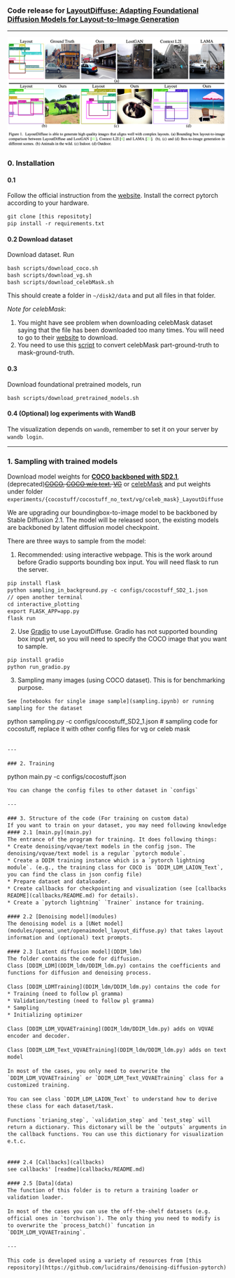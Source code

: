 ### Code release for [LayoutDiffuse: Adapting Foundational Diffusion Models for Layout-to-Image Generation](https://github.com/cplusx/layout_diffuse)

---
![teaser](figures/teaser.png)
### 0. Installation
#### 0.1 
Follow the official instruction from the [website](https://pytorch.org/get-started/locally/). Install the correct pytorch according to your hardware.
```
git clone [this repositoty]
pip install -r requirements.txt
```

#### 0.2  Download dataset

Download dataset. Run 
```
bash scripts/download_coco.sh
bash scripts/download_vg.sh
bash scripts/download_celebMask.sh
```

This should create a folder in `~/disk2/data` and put all files in that folder.


*Note for celebMask*: 
 1. You might have see problem when downloading celebMask dataset saying that the file has been downloaded too many times. You will need to go to their [website](https://github.com/switchablenorms/CelebAMask-HQ) to download. 
 2. You need to use this [script](https://github.com/switchablenorms/CelebAMask-HQ/blob/master/face_parsing/Data_preprocessing/g_mask.py) to convert celebMask part-ground-truth to mask-ground-truth.

#### 0.3
Download foundational pretrained models, run
```
bash scripts/download_pretrained_models.sh
```

#### 0.4 (Optional) log experiments with WandB
The visualization depends on `wandb`, remember to set it on your server by `wandb login`.

---

### 1. Sampling with trained models

Download model weights for [**COCO backboned with SD2.1**](), (deprecated)~~[COCO](https://automl-mm-bench.s3.amazonaws.com/layoutdiffuse/v1/model_release/coco/epoch=0059.ckpt), [COCO w/o text](https://automl-mm-bench.s3.amazonaws.com/layoutdiffuse/v1/model_release/coco_no_text/epoch=0059.ckpt), [VG](https://automl-mm-bench.s3.amazonaws.com/layoutdiffuse/v1/model_release/vg/latest.ckpt)~~ or [celebMask](https://automl-mm-bench.s3.amazonaws.com/layoutdiffuse/v1/model_release/celeb_mask/latest.ckpt) and put weights under folder `experiments/{cocostuff/cocostuff_no_text/vg/celeb_mask}_LayoutDiffuse`

We are upgrading our boundingbox-to-image model to be backboned by Stable Diffusion 2.1. The model will be released soon, the existing models are backboned by latent diffusion model checkpoint. 

There are three ways to sample from the model:

1. Recommended: using interactive webpage. This is the work around before Gradio supports bounding box input. You will need flask to run the server.
```
pip install flask
python sampling_in_background.py -c configs/cocostuff_SD2_1.json 
// open another terminal
cd interactive_plotting
export FLASK_APP=app.py
flask run
```


2. Use [Gradio](https://gradio.app/) to use LayoutDiffuse. Gradio has not supported bounding box input yet, so you will need to specify the COCO image that you want to sample.
```
pip install gradio
python run_gradio.py
```

3. Sampling many images (using COCO dataset). This is for benchmarking purpose.
```
See [notebooks for single image sample](sampling.ipynb) or running sampling for the dataset
```
python sampling.py -c configs/cocostuff_SD2_1.json # sampling code for cocostuff, replace it with other config files for vg or celeb mask
```

---

### 2. Training
```
python main.py -c configs/cocostuff.json
```
You can change the config files to other dataset in `configs`

---

### 3. Structure of the code (For training on custom data)
If you want to train on your dataset, you may need following knowledge
#### 2.1 [main.py](main.py)
The entrance of the program for training. It does following things:
* Create denoising/vqvae/text models in the config json. The denoising/vqvae/text model is a regular `pytorch module`.
* Create a DDIM training instance which is a `pytorch lightning module`. (e.g., the training class for COCO is `DDIM_LDM_LAION_Text`, you can find the class in json config file)
* Prepare dataset and dataloader.
* Create callbacks for checkpointing and visualization (see [callbacks README](callbacks/README.md) for details).
* Create a `pytorch lightning` `Trainer` instance for training. 

#### 2.2 [Denoising model](modules)
The denoising model is a [UNet model](modules/openai_unet/openaimodel_layout_diffuse.py) that takes layout information and (optional) text prompts.

#### 2.3 [Latent diffusion model](DDIM_ldm)
The folder contains the code for diffusion.
Class [DDIM_LDM](DDIM_ldm/DDIM_ldm.py) contains the coefficients and functions for diffusion and denoising process. 

Class [DDIM_LDMTraining](DDIM_ldm/DDIM_ldm.py) contains the code for
* Training (need to follow pl gramma)
* Validation/testing (need to follow pl gramma)
* Sampling
* Initializing optimizer

Class [DDIM_LDM_VQVAETraining](DDIM_ldm/DDIM_ldm.py) adds on VQVAE encoder and decoder.

Class [DDIM_LDM_Text_VQVAETraining](DDIM_ldm/DDIM_ldm.py) adds on text model

In most of the cases, you only need to overwrite the `DDIM_LDM_VQVAETraining` or `DDIM_LDM_Text_VQVAETraining` class for a customized training.

You can see class `DDIM_LDM_LAION_Text` to understand how to derive these class for each dataset/task.

Functions `trianing_step`, `validation_step` and `test_step` will return a dictionary. This dictonary will be the `outputs` arguments in the callback functions. You can use this dictionary for visualization e.t.c.


#### 2.4 [Callbacks](callbacks)
see callbacks' [readme](callbacks/README.md)

#### 2.5 [Data](data)
The function of this folder is to return a training loader or validation loader. 

In most of the cases you can use the off-the-shelf datasets (e.g. official ones in `torchvison`). The only thing you need to modify is to overwrite the `process_batch()` funcation in `DDIM_LDM_VQVAETraining`.

---

This code is developed using a variety of resources from [this repository](https://github.com/lucidrains/denoising-diffusion-pytorch)